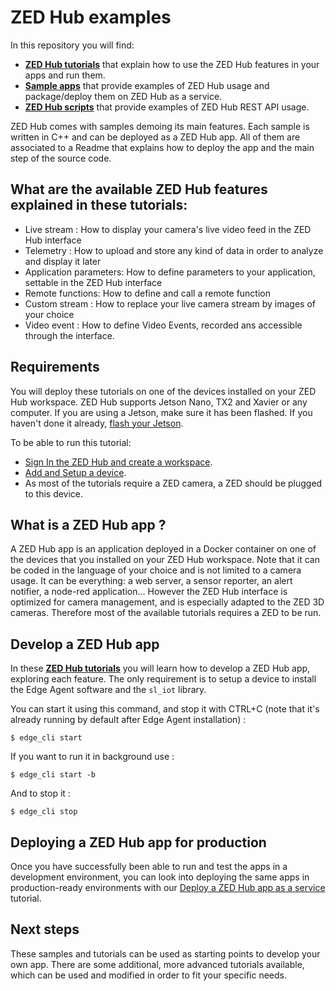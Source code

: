 # ZED Hub examples

In this repository you will find:
- [**ZED Hub tutorials**](./tutorials/) that explain how to use the ZED Hub features in your apps and run them.
- [**Sample apps**](./samples/README.md) that provide examples of ZED Hub usage and package/deploy them on ZED Hub as a service.
- [**ZED Hub scripts**](./scripts/README.md) that provide examples of ZED Hub REST API usage.

ZED Hub comes with samples demoing its main features. Each sample is written in C++ and can be deployed as a ZED Hub app. All of them are associated to a Readme that explains how to deploy the app and the main step of the source code. 

## What are the available ZED Hub features explained in these tutorials:

- Live stream : How to display your camera's live video feed in the ZED Hub interface
- Telemetry : How to upload and store any kind of data in order to analyze and display it later
- Application parameters: How to define parameters to your application, settable in the ZED Hub interface
- Remote functions: How to define and call a remote function
- Custom stream : How to replace your live camera stream by images of your choice
- Video event : How to define Video Events, recorded ans accessible through the interface.

## Requirements
You will deploy these tutorials on one of the devices installed on your ZED Hub workspace. ZED Hub supports Jetson Nano, TX2 and Xavier or any computer. If you are using a Jetson, make sure it has been flashed. If you haven't done it already, [flash your Jetson](https://docs.nvidia.com/sdk-manager/install-with-sdkm-jetson/index.html).

To be able to run this tutorial:
- [Sign In the ZED Hub and create a workspace](https://www.stereolabs.com/docs/cloud/overview/get-workspace/).
- [Add and Setup a device](https://www.stereolabs.com/docs/cloud/overview/setup-device/).
- As most of the tutorials require a ZED camera, a ZED should be plugged to this device.

## What is a ZED Hub app ?
A ZED Hub app is an application deployed in a Docker container on one of the devices that you installed on your ZED Hub workspace. Note that it can be coded in the language of your choice and is not limited to a camera usage. It can be everything: a web server, a sensor reporter, an alert notifier, a node-red application... However the ZED Hub interface is optimized for camera management, and is especially adapted to the ZED 3D cameras. Therefore most of the available tutorials requires a ZED to be run.

## Develop a ZED Hub app

In these [**ZED Hub tutorials**](./tutorials/) you will learn how to develop a ZED Hub app, exploring each feature.
The only requirement is to setup a device to install the Edge Agent software and the `sl_iot` library.

You can start it using this command, and stop it with CTRL+C (note that it's already running by default after Edge Agent installation) :
```
$ edge_cli start
```

If you want to run it in background use :
```
$ edge_cli start -b
```

And to stop it :
```
$ edge_cli stop
```

## Deploying a ZED Hub app for production

Once you have successfully been able to run and test the apps in a development environment, you can look into deploying the same apps in production-ready environments with our [Deploy a ZED Hub app as a service](./deploy_as_a_service.md) tutorial.

## Next steps
These samples and tutorials can be used as starting points to develop your own app. There are some additional, more advanced tutorials available, which can be used and modified in order to fit your specific needs.
